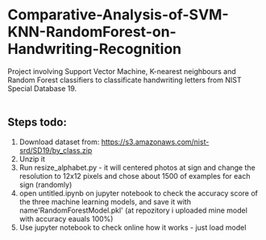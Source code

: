 # Comparative-Analysis-of-SVM-KNN-RandomForest-on-Handwriting-Recognition
Project involving Support Vector Machine, K-nearest neighbours and Random Forest classifiers to classificate handwriting letters from NIST Special Database 19. <br>
<br>
## Steps todo: <br>
1. Download dataset from: https://s3.amazonaws.com/nist-srd/SD19/by_class.zip <br>
2. Unzip it <br>
3. Run resize_alphabet.py - it will centered photos at sign and change the resolution to 12x12 pixels and chose about 1500 of examples for each sign (randomly) <br>
4. open untitled.ipynb on jupyter notebook to check the accuracy score of the three machine learning models, and save it with name'RandomForestModel.pkl' (at repozitory i uploaded mine model with accuracy eauals 100%) <br>
5. Use jupyter notebook to check online how it works - just load model <br>

